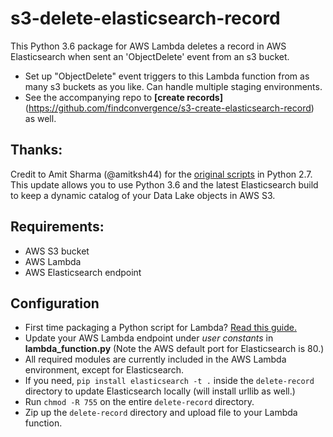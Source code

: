 # s3-delete-elasticsearch-record
This Python 3.6 package for AWS Lambda deletes a record in AWS Elasticsearch when sent an 'ObjectDelete' event from an s3 bucket. 
* Set up "ObjectDelete" event triggers to this Lambda function from as many s3 buckets as you like. Can handle multiple staging environments.
* See the accompanying repo to **[create records]**(https://github.com/findconvergence/s3-create-elasticsearch-record) as well.

## Thanks:
Credit to Amit Sharma (@amitksh44) for the [original scripts](https://aws.amazon.com/blogs/database/indexing-metadata-in-amazon-elasticsearch-service-using-aws-lambda-and-python/) in Python 2.7.  This update allows you to use Python 3.6 and the latest Elasticsearch build to keep a dynamic catalog of your Data Lake objects in AWS S3.  

## Requirements:
* AWS S3 bucket
* AWS Lambda 
* AWS Elasticsearch endpoint

## Configuration 
* First time packaging a Python script for Lambda?  [Read this guide.](https://aws.amazon.com/premiumsupport/knowledge-center/build-python-lambda-deployment-package/)
* Update your AWS Lambda endpoint under *user constants* in **lambda_function.py** (Note the AWS default port for Elasticsearch is 80.)
* All required modules are currently included in the AWS Lambda environment, except for Elasticsearch. 
* If you need, `pip install elasticsearch -t .` inside the `delete-record` directory to update Elasticsearch locally (will install urllib as well.)
* Run `chmod -R 755` on the entire `delete-record` directory.
* Zip up the `delete-record` directory and upload file to your Lambda function.
